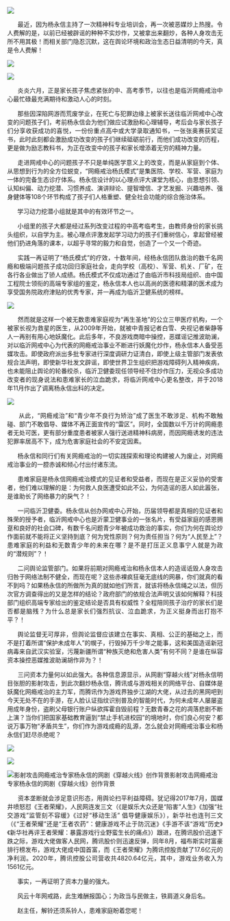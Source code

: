<p><img src="https://github.com/ZjzMisaka/iaders/tree/master/img/2021/06/52644-0067hHJjly1grhxt6pj9dj30ku0bpdnq.jpg"></p>
<p align="justify">​​&nbsp; &nbsp; &nbsp; 最近，因为杨永信主持了一次精神科专业培训会，再一次被恶媒炒上热搜。令人费解的是，以前已经被辟谣的种种不实炒作，又被拿出来翻炒，各种人身攻击无所不用其极！而相关部门隐忍沉默，这在舆论环境和政治生态日益清明的今天，真是令人费解！<span id="more-10772"></span></p>
<p class="picbox"><img src="https://github.com/ZjzMisaka/iaders/tree/master/img/2021/06/6b892-0067hHJjly1grhwzyvhdgj30hm0klgsb.jpg"></p>
<p class="picbox"><img src="https://github.com/ZjzMisaka/iaders/tree/master/img/2021/06/18b81-0067hHJjly1grhvn5wfq7j30ly0lcn42.jpg"></p>
<p align="justify">&nbsp; &nbsp; &nbsp; 炎炎六月，正是家长孩子焦虑紧张的中、高考季节，以往也是临沂网瘾戒治中心最忙碌最充满期待和激动人心的时刻。</p>
<p align="justify">&nbsp; &nbsp; &nbsp; 那些因深陷网游而荒废学业，在死亡与犯罪边缘上被家长送往临沂网戒中心改变的问题孩子们，考前杨永信会为他们做应试激励和心理辅导，考后会与家长孩子们分享收获成功的喜悦，一份份重点高中或大学录取通知书，一张张奥赛获奖证书，此时此刻都会激励成功改变的孩子们继续砥砺前行，而他们成功改变的历程，更是做为励志教科书，为正在改变中的孩子和家长增添着无穷的精神力量。</p>
<p align="justify">&nbsp; &nbsp; &nbsp; 走进网戒中心的问题孩子不只是单纯医学意义上的改变，而是从家庭到个体、从思想到行为的全方位蜕变，“网瘾戒治杨氏模式”是集医院、学校、军营、家庭为一体的完备生态诊疗体系。杨永信设计的以心理点评大课堂为核心，由思想引领、认知纠偏、动力挖潜、习惯养成、演讲辩论、提智增信、才艺发掘、兴趣培养、强身健体等108个环节构成了孩子们人格重塑、健全社会功能的综合施治体系。</p>
<p align="justify">&nbsp; &nbsp; &nbsp; 学习动力挖潜小组就是其中的有效环节之一。</p>
<p align="justify">&nbsp; &nbsp; &nbsp; 小组里的孩子大都是经过系列改变过程的中高考临考生，由教师身份的家长挑头组织，以自学为主。被心理点评激发起学习动力的孩子们重树信心，拿起曾经被他们扔进角落的课本，以超乎寻常的毅力和自觉，创造了一个又一个奇迹。</p>
<p align="justify">&nbsp; &nbsp; &nbsp; 实践一再证明了“杨氏模式”的疗效，十数年间，经杨永信团队救治的数千名网瘾和极端问题孩子成功回归家庭社会，走向学校（高校）、军营、机关、厂矿，在各行各业做出了骄人成绩。杨氏模式不仅成功通过了由临沂市科技局组织、由中国工程院士领衔的高端专家组的鉴定，杨永信本人也以高尚的医德和精湛的医术成为享受国务院政府津贴的优秀专家，并一再成为临沂卫健系统的榜样。</p>
<p class="picbox"><img src="https://github.com/ZjzMisaka/iaders/tree/master/img/2021/06/3c9d0-0067hHJjly1grhvyjfuvyj30k9094tew.jpg"></p>
<p align="justify">&nbsp; &nbsp; &nbsp; 然而就是这样一个被无数患难家庭视为“再生圣地”的公立三甲医疗机构，一个被家长视为救星的医生，从2009年开始，就被中青报记者白雪、央视记者柴静等人一再别有用心地妖魔化。此后多年，不良游戏商暗中操控，恶媒谣记推波助澜，对以临沂网戒中心为代表的网瘾戒治事业不断进行妖魔化炒作，杨永信本人备受恶媒攻击。即使政府派出多批专家进行深度调研力证清白，即使上级主管部门发表依规合法声明，即使新华社发文辟谣，即使世界卫生组织把游戏障碍列入精神疾病，也未能阻止舆论的轮番绞杀，临沂卫健委现任领导经不住炒作压力，无视众多成功改变者的现身说法和患难家长的泣血跪求，将临沂网戒中心更名整改，并于2018年11月作出了调离杨永信出科的决定。</p>
<p class="picbox"><img src="https://github.com/ZjzMisaka/iaders/tree/master/img/2021/06/9b022-0067hHJjly1grhvz7d10ej30m9077q3s.jpg"></p>
<p align="justify">&nbsp; &nbsp; &nbsp; 从此，“网瘾戒治”和“青少年不良行为矫治”成了医生不敢涉足、机构不敢触碰、部门不敢倡导、媒体不再正面宣传的“雷区”。同时，全国数以千万计的网瘾患者无处可医，更有部分重度患者被家人强行送进精神科病房，而因网瘾诱发的违法犯罪率居高不下，成为危害家庭社会的不安定因素。</p>
<p align="justify">&nbsp; &nbsp; &nbsp; 杨永信和同行们有关网瘾戒治的一切实践探索和理论构建被人为废止，对网瘾戒治事业的一腔赤诚和倾心付出付诸东流。</p>
<p align="justify">&nbsp; &nbsp; &nbsp; 患难家庭是杨永信网瘾戒治模式的见证者和受益者，而现在是正义妥协的受害者，他们难以理解的是：为何救人良医遭受如此不公，为何造谣的恶人如此嚣张，是谁助长了网络暴力的戾气？！</p>
<p align="justify">&nbsp; &nbsp; &nbsp; 一问临沂卫健委。杨永信从创办网戒中心开始，历届领导都是真相的见证者和殊荣的授予者，临沂网戒中心也是沂蒙卫健事业的一张名片，有受益家庭的感恩拥趸和良好的社会口碑，有数千名问题青少年被成功救治的事实，你们为何在舆论炒作面前就不能将正义坚持到底？何为党性原则？何为责任担当？何为“人民至上”？患难家庭的利益和无数青少年的未来在哪？是不是打压正义息事宁人就是为政的“潜规则”？！</p>
<p align="justify">&nbsp; &nbsp; &nbsp; 二问舆论监管部门。如果将前期对网瘾戒治和杨永信本人的造谣诋毁人身攻击归咎于网络法制不健全，而现在呢？这些赤裸疯狂毫无底线的网暴，你们就真的看不到吗？如果杨永信的所做所为真的就如他们所言，就该将杨永信绳之以法，但历次官方调查得出的又是怎样的结论？政府部门的依规合法声明又该如何解释？科技部门组织高端专家给出的鉴定结论是否具有权威性？全程陪同孩子治疗的家长们是否都是脑残？为什么总是家长们强烈抗议、泣血跪求，为正义挺身而出打抱不平？！</p>
<p align="justify">&nbsp; &nbsp; &nbsp; 舆论监督无可厚非，但舆论监督应该建立在事实、真相、公正的基础之上，而不是打着所谓“保护未成年人”的幌子，行毁掉万千少年之能事，这和美国造谣新冠病毒来自武汉实验室，污蔑新疆所谓“种族灭绝和危害人类”有何不同？是谁在纵容资本操控恶媒推波助澜胡作非为？！</p>
<p align="justify">&nbsp; &nbsp; &nbsp; 三问资本力量何以如此强大。各种信息源显示，从网剧“穿越火线”对杨永信明目张胆的影射攻击，到此次翻炒杨永信，腾讯或与游戏相关的网络平台、自媒体是妖魔化网瘾戒治的主力军，而腾讯作为游戏界独步江湖的大佬，从过去的黑网吧到今天无处不在的手游，在人脸认证指纹识别普及的智能时代，为何未成年人屡屡盗用成年身份，盗刷父母银行账户纵欲挥霍自毁前程？无数青春之花的凋落悲剧不断上演？当你们把国家基础教育逼到“禁止手机进校园”的境地时，你们良心何安？都说万事万物“矛盾共生”，你们作为游戏成瘾的乱源，怎么就会对网瘾戒治事业和杨永信们赶尽杀绝呢？</p>
<p class="picbox"><img src="https://github.com/ZjzMisaka/iaders/tree/master/img/2021/06/85dba-0067hHJjly1grhxdoi542j30ol07xmyd.jpg"></p>
<p class="picbox"><img src="https://github.com/ZjzMisaka/iaders/tree/master/img/2021/06/dd35e-0067hHJjly1grio4gfihoj30le0kvwth.jpg"></p>
<p class="picbox"><img src="https://github.com/ZjzMisaka/iaders/tree/master/img/2021/06/d1ae4-0067hHJjly1grinkj6556j30sa0bogu1.jpg" alt="影射攻击网瘾戒治专家杨永信的网剧《穿越火线》创作背景"><span class="picinfo">影射攻击网瘾戒治专家杨永信的网剧《穿越火线》创作背景</span></p>
<p align="justify">&nbsp; &nbsp; &nbsp; 资本垄断就会涉足意识形态，用舆论扫平利益障碍。犹记得2017年7月，国媒井喷怒怼《王者荣耀》，人民网连发三文（《是娱乐大众还是“陷害”人生》《加强“社交游戏”监管刻不容缓》《过好“移动生活” 倡导健康娱乐》），新华社也连刊三文（《“王者荣耀”还是“王者农药”：健康游戏不止于防沉迷》《手游不该“游戏”历史》《新华社再评王者荣耀：暴露游戏行业野蛮生长的痛点》）跟进，在腾讯股价迅速下跌之际，游戏大佬做客人民网，腾讯股价则迅速反弹，同年8月，福布斯实时富豪排行榜发布，游戏大佬成中国首富，而《王者荣耀》为腾讯控股贡献了17.6亿元的净利润。2020年，腾讯控股公司营收共4820.64亿元，其中，游戏业务收入为1561亿元。</p>
<p align="justify">&nbsp; &nbsp; &nbsp; 事实，一再证明了资本力量的强大。</p>
<p align="justify">&nbsp; &nbsp; &nbsp; 风云十年网戒路，此生难酬报国心；为政当与民做主，铁肩道义身后名。</p>
<p align="justify">&nbsp; &nbsp; &nbsp; 赵主任，解铃还须系铃人，患难家庭盼着您呢！​​​​</p>